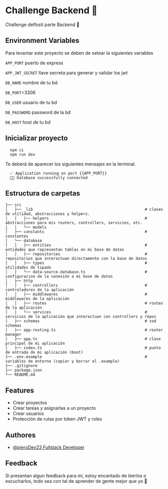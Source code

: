
# Challenge Backend 🐸

Challenge delfosti parte Backend 🚀


## Environment Variables

Para levantar este proyecto se deben de setear la siguientes variables

`APP_PORT` puerto de express

`APP_JWT_SECRET` llave secreta para generar y validar los jwt

`DB_NAME` nombre de tu bd

`DB_PORT`=3306

`DB_USER` usuario de tu bd

`DB_PASSWORD` password de la bd

`DB_HOST` host de tu bd


## Inicializar proyecto


```
  npm ci
  npm run dev
```
Te deberá de aparecer los siguientes mensajes en la terminal.
```
  ✅ Application running on port {{APP_PORT}}
  🐸✨ Database successfully connected
```

## Estructura de carpetas

```
├── src
│   ├── _lib                                                 # clases de utilidad, abstracciones y helpers.
│   │   ├── helpers                                          # abstracciones para mis routers, controllers, servicies, etc.
│   │   └── models                                           
│   ├── constants                                            # constantes 
│   └── database
│   │   ├── entities                                         # entidades que representan tablas en mi base de datos
│   │   ├── repositories                                     # repositorios que interactuan directamente con la base de datos
│   │   ├── types                                            # utilidades de tipado
│   │   └── data-source.database.ts                          # configuracion de la conexión a mi base de datos
│   ├── http                                                 
│   │   ├── controllers                                      # controladores de la aplicación
│   │   ├── middlewares                                      # middlewares de la aplicación
│   │   ├── routes                                           # routes de la aplicación
│   │   └── services                                         # servicios de la aplicación que interactuan con controllers y repos
│   ├── schemas                                              # zod schemas
│   ├── app-routing.ts                                       # router manager
│   ├── app.ts                                               # clase principal de mi aplicación
│   ├── index.ts                                             # punto de entrada de mi aplicación (boot)
├── .env.example                                             # variables de entorno (copiar y borrar el .example)
├── .gitignore                                           
├── package.json
└── README.md

```

## Features

- Crear proyectos
- Crear tareas y asignarlas a un proyecto
- Crear usuarios
- Protección de rutas por token JWT y roles


## Authores

- [@pieroDev23 Fullstack Developer](https://www.github.com/octokatherine)


## Feedback

Si presentan algun feedback para mi, estoy encantado de leerlos o escucharlos, todo sea con tal de aprender de gente mejor que yo 🤗

